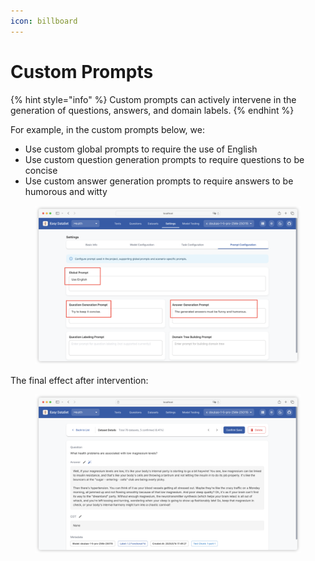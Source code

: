 ```yaml
---
icon: billboard
---
```


# Custom Prompts

{% hint style="info" %}
Custom prompts can actively intervene in the generation of questions, answers, and domain labels.
{% endhint %}

For example, in the custom prompts below, we:

* Use custom global prompts to require the use of English
* Use custom question generation prompts to require questions to be concise
* Use custom answer generation prompts to require answers to be humorous and witty

<figure><img src="../.gitbook/assets/image (3).png" alt=""><figcaption></figcaption></figure>

The final effect after intervention:

<figure><img src="../.gitbook/assets/image (4).png" alt=""><figcaption></figcaption></figure>

